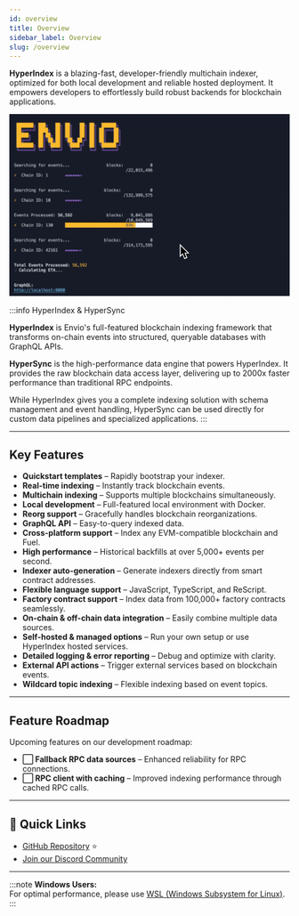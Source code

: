 ```yaml
---
id: overview
title: Overview
sidebar_label: Overview
slug: /overview
---
```


<Head>
  <meta name="og:image" content="/img/preview-banner.png" />
  <meta name="twitter:image" content="/img/preview-banner.png" />
</Head>

**HyperIndex** is a blazing-fast, developer-friendly multichain indexer, optimized for both local development and reliable hosted deployment. It empowers developers to effortlessly build robust backends for blockchain applications.

![Sync Process](../../static/img/sync.gif)

:::info HyperIndex & HyperSync

**HyperIndex** is Envio's full-featured blockchain indexing framework that transforms on-chain events into structured, queryable databases with GraphQL APIs.

**HyperSync** is the high-performance data engine that powers HyperIndex. It provides the raw blockchain data access layer, delivering up to 2000x faster performance than traditional RPC endpoints.

While HyperIndex gives you a complete indexing solution with schema management and event handling, HyperSync can be used directly for custom data pipelines and specialized applications.
:::

---

## Key Features

- **Quickstart templates** – Rapidly bootstrap your indexer.
- **Real-time indexing** – Instantly track blockchain events.
- **Multichain indexing** – Supports multiple blockchains simultaneously.
- **Local development** – Full-featured local environment with Docker.
- **Reorg support** – Gracefully handles blockchain reorganizations.
- **GraphQL API** – Easy-to-query indexed data.
- **Cross-platform support** – Index any EVM-compatible blockchain and Fuel.
- **High performance** – Historical backfills at over 5,000+ events per second.
- **Indexer auto-generation** – Generate indexers directly from smart contract addresses.
- **Flexible language support** – JavaScript, TypeScript, and ReScript.
- **Factory contract support** – Index data from 100,000+ factory contracts seamlessly.
- **On-chain & off-chain data integration** – Easily combine multiple data sources.
- **Self-hosted & managed options** – Run your own setup or use HyperIndex hosted services.
- **Detailed logging & error reporting** – Debug and optimize with clarity.
- **External API actions** – Trigger external services based on blockchain events.
- **Wildcard topic indexing** – Flexible indexing based on event topics.

---

## Feature Roadmap

Upcoming features on our development roadmap:

- **⬜ Fallback RPC data sources** – Enhanced reliability for RPC connections.
- **⬜ RPC client with caching** – Improved indexing performance through cached RPC calls.

---

## 🔗 Quick Links

- [GitHub Repository](https://github.com/enviodev/hyperindex) ⭐
- [Join our Discord Community](https://discord.gg/Q9qt8gZ2fX)

---

:::note
**Windows Users:**  
For optimal performance, please use [WSL (Windows Subsystem for Linux)](https://learn.microsoft.com/en-us/windows/wsl/install).
:::

